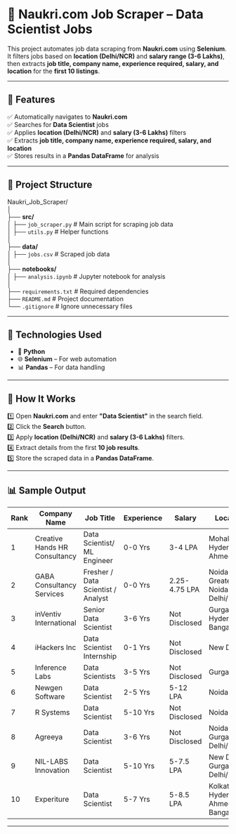 # 🏢 Naukri.com Job Scraper – Data Scientist Jobs  

This project automates job data scraping from **Naukri.com** using **Selenium**. It filters jobs based on **location (Delhi/NCR)** and **salary range (3-6 Lakhs)**, then extracts **job title, company name, experience required, salary, and location** for the **first 10 listings**.  

---

## 🚀 Features  

✅ Automatically navigates to **Naukri.com**  
✅ Searches for **Data Scientist** jobs  
✅ Applies **location (Delhi/NCR)** and **salary (3-6 Lakhs)** filters  
✅ Extracts **job title, company name, experience required, salary, and location**  
✅ Stores results in a **Pandas DataFrame** for analysis  

---

## 📂 Project Structure  

Naukri_Job_Scraper/  
│  
├── **src/**  
│   ├── `job_scraper.py`     # Main script for scraping job data  
│   ├── `utils.py`           # Helper functions  
│  
├── **data/**  
│   ├── `jobs.csv`           # Scraped job data  
│  
├── **notebooks/**  
│   ├── `analysis.ipynb`     # Jupyter notebook for analysis  
│  
├── `requirements.txt`       # Required dependencies  
├── `README.md`              # Project documentation  
└── `.gitignore`             # Ignore unnecessary files  


---

## 🔧 Technologies Used  

- 🐍 **Python**  
- 🌐 **Selenium** – For web automation  
- 📊 **Pandas** – For data handling  

---

## 🎯 How It Works  

1️⃣ Open **Naukri.com** and enter **"Data Scientist"** in the search field.  
2️⃣ Click the **Search** button.  
3️⃣ Apply **location (Delhi/NCR)** and **salary (3-6 Lakhs)** filters.  
4️⃣ Extract details from the first **10 job results**.  
5️⃣ Store the scraped data in a **Pandas DataFrame**.  

---

## 📊 Sample Output  

| Rank | Company Name | Job Title | Experience | Salary | Location |
|------|-------------|-----------|------------|--------|----------|
| 1 | Creative Hands HR Consultancy | Data Scientist/ ML Engineer | 0-0 Yrs | 3-4 LPA | Mohali, Hyderabad, Ahmedabad |
| 2 | GABA Consultancy Services | Fresher / Data Scientist / Analyst | 0-0 Yrs | 2.25-4.75 LPA | Noida, Greater Noida, Delhi/NCR |
| 3 | inVentiv International | Senior Data Scientist | 3-6 Yrs | Not Disclosed | Gurgaon, Hyderabad, Bangalore |
| 4 | iHackers Inc | Data Scientist Internship | 0-1 Yrs | Not Disclosed | New Delhi |
| 5 | Inference Labs | Data Scientists | 3-5 Yrs | Not Disclosed | Gurgaon |
| 6 | Newgen Software | Data Scientist | 2-5 Yrs | 5-12 LPA | Noida |
| 7 | R Systems | Data Scientist | 5-10 Yrs | Not Disclosed | Noida |
| 8 | Agreeya | Data Scientist | 3-6 Yrs | Not Disclosed | Noida, Gurgaon, Delhi/NCR |
| 9 | NIL-LABS Innovation | Data Scientist | 5-10 Yrs | 5-7.5 LPA | New Delhi, Gurgaon, Delhi/NCR |
| 10 | Experiture | Data Scientist | 5-7 Yrs | 5-8.5 LPA | Kolkata, Hyderabad, Ahmedabad, Bangalore |

---
